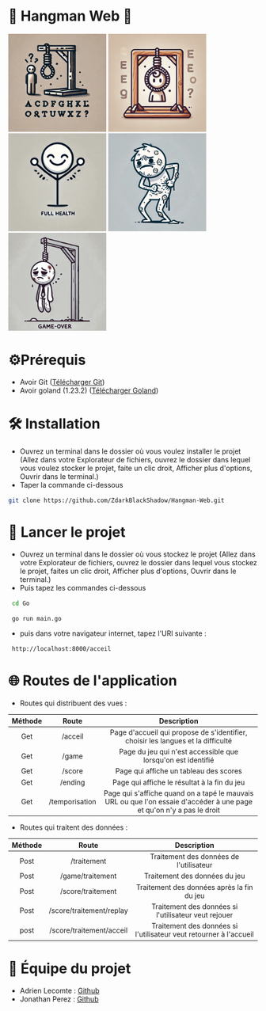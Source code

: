 # 🌟 Hangman Web 🌟
<div>
  <img src="/assets/image/logo.webp" alt="Logo" width="198">
  <img src="/assets/image/game.webp" alt="Image du jeu" width="198">
  <img src="/assets/image/game/game12.webp" alt="Image quand on à toute les PV" width="198">
  <img src="/assets/image/game/game6.webp" alt="Image quand on a la moitié des PV" width="198">
  <img src="/assets/image/game/game0.webp" alt="Image quand on est mort dans le jeu" width="198">
</div>

# ⚙️Prérequis
- Avoir Git ([Télécharger Git](https://git-scm.com/downloads))
- Avoir goland (1.23.2) ([Télécharger Goland](https://go.dev/dl))

# 🛠️ Installation
- Ouvrez un terminal dans le dossier où vous voulez installer le projet (Allez dans votre Explorateur de fichiers, ouvrez le dossier dans lequel vous voulez stocker le projet, faite un clic droit, Afficher plus d'options, Ouvrir dans le terminal.)
- Taper la commande ci-dessous
```bash
git clone https://github.com/ZdarkBlackShadow/Hangman-Web.git
```

# 🚀 Lancer le projet
- Ouvrez un terminal dans le dossier où vous stockez le projet (Allez dans votre Explorateur de fichiers, ouvrez le dossier dans lequel vous stockez le projet, faites un clic droit, Afficher plus d'options, Ouvrir dans le terminal.)
- Puis tapez les commandes ci-dessous
```bash
 cd Go
```
```bash
 go run main.go
```
- puis dans votre navigateur internet, tapez l'URl suivante :
```bash
 http://localhost:8000/acceil
```
# 🌐 Routes de l'application
- Routes qui distribuent des vues :

| Méthode  | Route          | Description |
| :---------------: |:---------------:| :----------------:|
| Get  | /acceil | Page d'accueil qui propose de s'identifier, choisir les langues et la difficulté |
| Get  | /game | Page du jeu qui n'est accessible que lorsqu'on est identifié |
| Get  | /score | Page qui affiche un tableau des scores |
| Get  | /ending | Page qui affiche le résultat à la fin du jeu |
| Get  | /temporisation | Page qui s'affiche quand on a tapé le mauvais URL ou que l'on essaie d'accéder à une page et qu'on n'y a pas le droit |

- Routes qui traitent des données :

| Méthode  | Route          | Description |
| :---------------: |:---------------:| :----------------:|
| Post  | /traitement | Traitement des données de l'utilisateur |
| Post  | /game/traitement | Traitement des données du jeu |
| Post  | /score/traitement | Traitement des données après la fin du jeu |
| Post  | /score/traitement/replay | Traitement des données si l'utilisateur veut rejouer |
| post  | /score/traitement/acceil | Traitement des données si l'utilisateur veut retourner à l'accueil |

# 👥 Équipe du projet
- Adrien Lecomte  :  [Github](https://github.com/ZdarkBlackShadow)
- Jonathan Perez  :  [Github](https://github.com/Jonathan-p-z)
